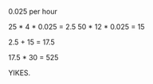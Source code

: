 0.025 per hour

25 * 4 * 0.025 = 2.5
50 * 12 * 0.025 = 15

2.5 + 15 = 17.5

17.5 * 30 = 525

YIKES.
